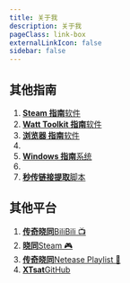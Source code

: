 ```yaml
---
title: 关于我
description: 关于我
pageClass: link-box
externalLinkIcon: false
sidebar: false
---
```


## 其他指南

1. [**Steam 指南**软件](https://xtsat.github.io/SteamGuide/)
2. [**Watt Toolkit 指南**软件](https://xtsat.github.io/SteamTools-Guide/)
3. [**浏览器 指南**软件](https://xtsat.github.io/Browser-Guide/)
4.  
5. [**Windows 指南**系统](https://xtsat.github.io/Windows-Guide/)
6.  
7. [**秒传链接提取**脚本](https://xtsat.github.io/rapid-upload-userscript-doc/)

## 其他平台

1. [**传奇晓同**BiliBili 📺](https://space.bilibili.com/53283118)
2. [**晓同**Steam 🎮](https://steamcommunity.com/id/XTxiaotong)
3. [**传奇晓同**Netease Playlist 🎵](https://music.163.com/#/user/home?id=283588276)
4. [**XTsat**GitHub](https://github.com/XTsat)
